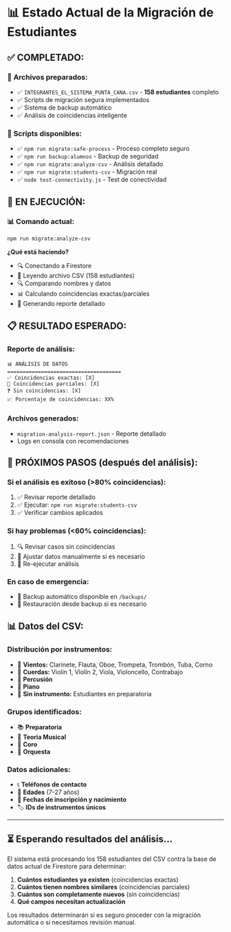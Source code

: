 # 📊 Estado Actual de la Migración de Estudiantes

## ✅ **COMPLETADO:**

### 📁 **Archivos preparados:**
- ✅ `INTEGRANTES_EL_SISTEMA_PUNTA_CANA.csv` - **158 estudiantes** completo
- ✅ Scripts de migración segura implementados
- ✅ Sistema de backup automático
- ✅ Análisis de coincidencias inteligente

### 🔧 **Scripts disponibles:**
- ✅ `npm run migrate:safe-process` - Proceso completo seguro
- ✅ `npm run backup:alumnos` - Backup de seguridad
- ✅ `npm run migrate:analyze-csv` - Análisis detallado
- ✅ `npm run migrate:students-csv` - Migración real
- ✅ `node test-connectivity.js` - Test de conectividad

## 🔄 **EN EJECUCIÓN:**

### 📊 **Comando actual:**
```bash
npm run migrate:analyze-csv
```

**¿Qué está haciendo?**
- 🔍 Conectando a Firestore
- 📄 Leyendo archivo CSV (158 estudiantes)
- 🔍 Comparando nombres y datos
- 📊 Calculando coincidencias exactas/parciales
- 📝 Generando reporte detallado

## 📋 **RESULTADO ESPERADO:**

### **Reporte de análisis:**
```
📊 ANÁLISIS DE DATOS
=====================================
✅ Coincidencias exactas: [X]
🔶 Coincidencias parciales: [X] 
❓ Sin coincidencias: [X]
📈 Porcentaje de coincidencias: XX%
```

### **Archivos generados:**
- `migration-analysis-report.json` - Reporte detallado
- Logs en consola con recomendaciones

## 🎯 **PRÓXIMOS PASOS (después del análisis):**

### **Si el análisis es exitoso (>80% coincidencias):**
1. ✅ Revisar reporte detallado
2. ✅ Ejecutar: `npm run migrate:students-csv`
3. ✅ Verificar cambios aplicados

### **Si hay problemas (<60% coincidencias):**
1. 🔍 Revisar casos sin coincidencias
2. 🔧 Ajustar datos manualmente si es necesario
3. 🔄 Re-ejecutar análisis

### **En caso de emergencia:**
- 📁 Backup automático disponible en `/backups/`
- 🔄 Restauración desde backup si es necesario

## 📊 **Datos del CSV:**

### **Distribución por instrumentos:**
- 🎺 **Vientos:** Clarinete, Flauta, Oboe, Trompeta, Trombón, Tuba, Corno
- 🎻 **Cuerdas:** Violín 1, Violín 2, Viola, Violoncello, Contrabajo  
- 🥁 **Percusión**
- 🎹 **Piano**
- 👥 **Sin instrumento:** Estudiantes en preparatoria

### **Grupos identificados:**
- 📚 **Preparatoria**
- 🎵 **Teoria Musical** 
- 🎤 **Coro**
- 🎼 **Orquesta**

### **Datos adicionales:**
- 📞 **Teléfonos de contacto**
- 🎂 **Edades** (7-27 años)
- 📅 **Fechas de inscripción y nacimiento**
- 🏷️ **IDs de instrumentos únicos**

---

## ⏳ **Esperando resultados del análisis...**

El sistema está procesando los 158 estudiantes del CSV contra la base de datos actual de Firestore para determinar:

1. **Cuántos estudiantes ya existen** (coincidencias exactas)
2. **Cuántos tienen nombres similares** (coincidencias parciales) 
3. **Cuántos son completamente nuevos** (sin coincidencias)
4. **Qué campos necesitan actualización**

Los resultados determinarán si es seguro proceder con la migración automática o si necesitamos revisión manual.

